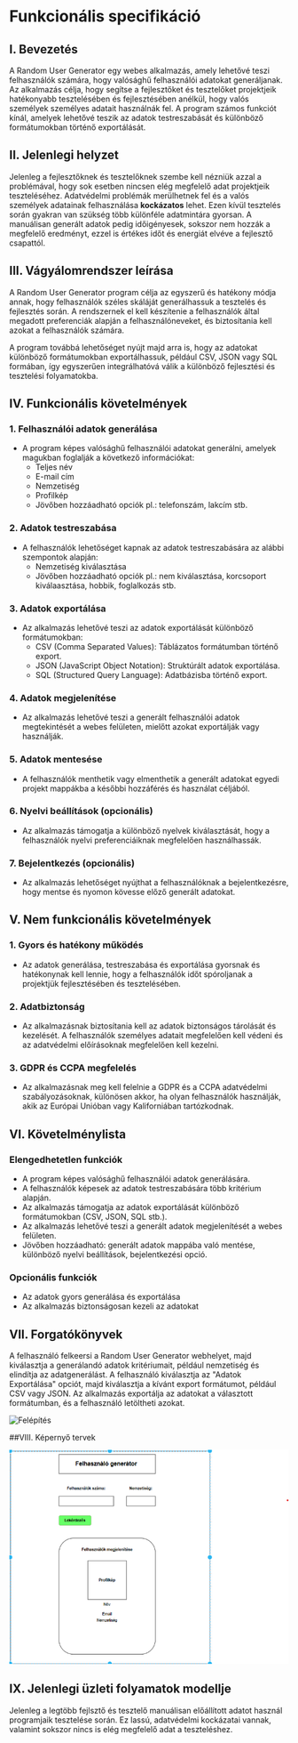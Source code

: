 # Funkcionális specifikáció

## I. Bevezetés

A Random User Generator egy webes alkalmazás, amely lehetővé teszi felhasználók számára, hogy valósághű felhasználói adatokat generáljanak. Az alkalmazás célja, hogy segítse a fejlesztőket és tesztelőket projektjeik hatékonyabb tesztelésében és fejlesztésében anélkül, hogy valós személyek személyes adatait használnák fel. A program számos funkciót kínál, amelyek lehetővé teszik az adatok testreszabását és különböző formátumokban történő exportálását.

## II. Jelenlegi helyzet

Jelenleg a fejlesztőknek és tesztelőknek szembe kell nézniük azzal a problémával, hogy sok esetben nincsen elég megfelelő adat projektjeik teszteléséhez. Adatvédelmi problémák merülhetnek fel és a valós személyek adatainak felhasználása **kockázatos** lehet. Ezen kívül tesztelés során gyakran van szükség több különféle adatmintára gyorsan. A manuálisan generált adatok pedig időigényesek, sokszor nem hozzák a megfelelő eredményt, ezzel is értékes időt és energiát elvéve a fejlesztő csapattól.

## III. Vágyálomrendszer leírása

A Random User Generator program célja az egyszerű és hatékony módja annak, hogy felhasználók széles skáláját generálhassuk a tesztelés és fejlesztés során. A rendszernek el kell készítenie a felhasználók által megadott preferenciák alapján a felhasználóneveket, és biztosítania kell azokat a felhasználók számára.

A program továbbá lehetőséget nyújt majd arra is, hogy az adatokat különböző formátumokban exportálhassuk, például CSV, JSON vagy SQL formában, így egyszerűen integrálhatóvá válik a különböző fejlesztési és tesztelési folyamatokba.

## IV. Funkcionális követelmények

### 1. Felhasználói adatok generálása

- A program képes valósághű felhasználói adatokat generálni, amelyek magukban foglalják a következő információkat:
  - Teljes név
  - E-mail cím
  - Nemzetiség
  - Profilkép
  - Jövőben hozzáadható opciók pl.: telefonszám, lakcím stb.

### 2. Adatok testreszabása

- A felhasználók lehetőséget kapnak az adatok testreszabására az alábbi szempontok alapján:
  - Nemzetiség kiválasztása
  - Jövőben hozzáadható opciók pl.: nem kiválasztása, korcsoport kiválaasztása, hobbik, foglalkozás stb.

### 3. Adatok exportálása

- Az alkalmazás lehetővé teszi az adatok exportálását különböző formátumokban:
  - CSV (Comma Separated Values): Táblázatos formátumban történő export.
  - JSON (JavaScript Object Notation): Struktúrált adatok exportálása.
  - SQL (Structured Query Language): Adatbázisba történő export.

### 4. Adatok megjelenítése

- Az alkalmazás lehetővé teszi a generált felhasználói adatok megtekintését a webes felületen, mielőtt azokat exportálják vagy használják.

### 5. Adatok mentesése

- A felhasználók menthetik vagy elmenthetik a generált adatokat egyedi projekt mappákba a későbbi hozzáférés és használat céljából.

### 6. Nyelvi beállítások (opcionális)

- Az alkalmazás támogatja a különböző nyelvek kiválasztását, hogy a felhasználók nyelvi preferenciáiknak megfelelően használhassák.

### 7. Bejelentkezés (opcionális)

- Az alkalmazás lehetőséget nyújthat a felhasználóknak a bejelentkezésre, hogy mentse és nyomon kövesse előző generált adatokat.

## V. Nem funkcionális követelmények

### 1. Gyors és hatékony működés

- Az adatok generálása, testreszabása és exportálása gyorsnak és hatékonynak kell lennie, hogy a felhasználók időt spóroljanak a projektjük fejlesztésében és tesztelésében.

### 2. Adatbiztonság

- Az alkalmazásnak biztosítania kell az adatok biztonságos tárolását és kezelését. A felhasználók személyes adatait megfelelően kell védeni és az adatvédelmi előírásoknak megfelelően kell kezelni.

### 3. GDPR és CCPA megfelelés

- Az alkalmazásnak meg kell felelnie a GDPR és a CCPA adatvédelmi szabályozásoknak, különösen akkor, ha olyan felhasználók használják, akik az Európai Unióban vagy Kaliforniában tartózkodnak.

## VI. Követelménylista

### Elengedhetetlen funkciók

- A program képes valósághű felhasználói adatok generálására.
- A felhasználók képesek az adatok testreszabására több kritérium alapján.
- Az alkalmazás támogatja az adatok exportálását különböző formátumokban (CSV, JSON, SQL stb.).
- Az alkalmazás lehetővé teszi a generált adatok megjelenítését a webes felületen.
- Jövőben hozzáadható: generált adatok mappába való mentése, különböző nyelvi beállítások, bejelentkezési opció.

### Opcionális funkciók

- Az adatok gyors generálása és exportálása
- Az alkalmazás biztonságosan kezeli az adatokat

## VII. Forgatókönyvek

A felhasználó felkeersi a Random User Generator webhelyet, majd kiválasztja a generálandó adatok kritériumait, például nemzetiség és elindítja az adatgenerálást.
A felhasználó kiválasztja az "Adatok Exportálása" opciót, majd kiválasztja a kívánt export formátumot, például CSV vagy JSON. Az alkalmazás exportálja az adatokat a választott formátumban, és a felhasználó letöltheti azokat.

![Felépítés](/Abrak/Üzleti_modell_terv.png)

##VIII. Képernyő tervek

![Képernyő tervek](/Abrak/látványterv.png)

## IX. Jelenlegi üzleti folyamatok modellje

Jelenleg a legtöbb fejlsztő és tesztelő manuálisan előállított adatot használ programjaik tesztelése során. Ez lassú, adatvédelmi kockázatai vannak, valamint sokszor nincs is elég megfelelő adat a teszteléshez.
